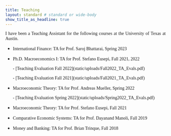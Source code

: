 ```yaml
---
title: Teaching
layout: standard # standard or wide-body
show_title_as_headline: true
---
```


<p style="font-family:Cormorant Garamond;text-align: justify;">I have been a Teaching Assistant for the following courses at the University of Texas at Austin.</p>


- <p style="font-family:Cormorant Garamond;">International Finance: TA for Prof. Saroj Bhattarai, Spring 2023</p>
- <p style="font-family:Cormorant Garamond;">Ph.D. Macroeconomics I: TA for Prof. Stefano Eusepi, Fall 2021, 2022</p>
      <p style="font-family:Cormorant Garamond;">- [Teaching Evaluation Fall 2022](static/uploads/Fall2022_TA_Evals.pdf)</p>
      <p style="font-family:Cormorant Garamond;">- [Teaching Evaluation Fall 2021](static/uploads/Fall2021_TA_Evals.pdf)</p>
- <p style="font-family:Cormorant Garamond;">Macroeconomic Theory: TA for Prof. Andreas Mueller, Spring 2022</p>
      <p style="font-family:Cormorant Garamond;">- [Teaching Evaluation Spring 2022](static/uploads/Spring2022_TA_Evals.pdf)</p>
- <p style="font-family:Cormorant Garamond;">Macroeconomic Theory: TA for Prof. Stefano Eusepi, Fall 2021</p>
- <p style="font-family:Cormorant Garamond;">Comparative Economic Systems: TA for Prof. Dayanand Manoli, Fall 2019</p>
- <p style="font-family:Cormorant Garamond;">Money and Banking: TA for Prof. Brian Trinque, Fall 2018</p>
